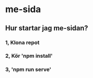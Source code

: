 # me-sida

## Hur startar jag me-sidan?

### 1, Klona repot

### 2, Kör 'npm install'

### 3, 'npm run serve'
